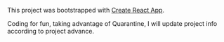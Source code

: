 This project was bootstrapped with [Create React App](https://github.com/facebook/create-react-app).

Coding for fun, taking advantage of Quarantine, I will update project info according to  project advance.






